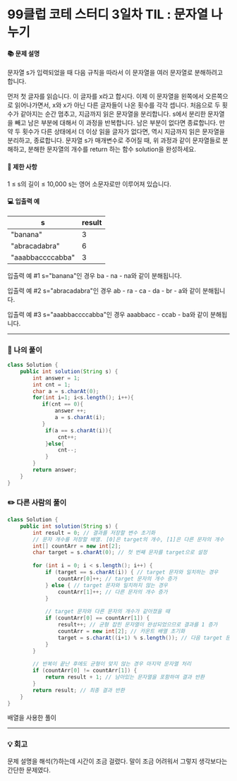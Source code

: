 # 99클럽 코테 스터디 3일차 TIL : 문자열 나누기

#### 📚 문제 설명
문자열 s가 입력되었을 때 다음 규칙을 따라서 이 문자열을 여러 문자열로 분해하려고 합니다.

먼저 첫 글자를 읽습니다. 이 글자를 x라고 합시다.
이제 이 문자열을 왼쪽에서 오른쪽으로 읽어나가면서, x와 x가 아닌 다른 글자들이 나온 횟수를 각각 셉니다. 처음으로 두 횟수가 같아지는 순간 멈추고, 지금까지 읽은 문자열을 분리합니다.
s에서 분리한 문자열을 빼고 남은 부분에 대해서 이 과정을 반복합니다. 남은 부분이 없다면 종료합니다.
만약 두 횟수가 다른 상태에서 더 이상 읽을 글자가 없다면, 역시 지금까지 읽은 문자열을 분리하고, 종료합니다.
문자열 s가 매개변수로 주어질 때, 위 과정과 같이 문자열들로 분해하고, 분해한 문자열의 개수를 return 하는 함수 solution을 완성하세요.

#### 📌 제한 사항 
1 ≤ s의 길이 ≤ 10,000
s는 영어 소문자로만 이루어져 있습니다.

#### 💻 입출력 예
|s|result|
|---|:---|
|"banana"|3|
|"abracadabra"|6|
|"aaabbaccccabba"|3|

입출력 예 #1
s="banana"인 경우 ba - na - na와 같이 분해됩니다.

입출력 예 #2
s="abracadabra"인 경우 ab - ra - ca - da - br - a와 같이 분해됩니다.

입출력 예 #3
s="aaabbaccccabba"인 경우 aaabbacc - ccab - ba와 같이 분해됩니다.

---
### 📝 나의 풀이
```java
class Solution {
    public int solution(String s) {
        int answer = 1;
        int cnt = 1;
        char a = s.charAt(0);
        for(int i=1; i<s.length(); i++){
           if(cnt == 0){
               answer ++;
               a = s.charAt(i);
           }
            if(a == s.charAt(i)){
                cnt++;
            }else{
                cnt--;
            }
        }
        return answer;
    }
}
```



### ✏️ 다른 사람의 풀이
```java
class Solution {
    public int solution(String s) {
        int result = 0; // 결과를 저장할 변수 초기화
        // 문자 개수를 저장할 배열. [0]은 target의 개수, [1]은 다른 문자의 개수
        int[] countArr = new int[2]; 
        char target = s.charAt(0); // 첫 번째 문자를 target으로 설정
        
        for (int i = 0; i < s.length(); i++) {
            if (target == s.charAt(i)) { // target 문자와 일치하는 경우
                countArr[0]++; // target 문자의 개수 증가
            } else { // target 문자와 일치하지 않는 경우
                countArr[1]++; // 다른 문자의 개수 증가
            }
            
            // target 문자와 다른 문자의 개수가 같아졌을 때
            if (countArr[0] == countArr[1]) {
                result++; // 균형 잡힌 문자열이 완성되었으므로 결과를 1 증가
                countArr = new int[2]; // 카운트 배열 초기화
                target = s.charAt((i+1) % s.length()); // 다음 target 문자 설정
            }
        }
        
        // 반복이 끝난 후에도 균형이 맞지 않는 경우 마지막 문자열 처리
        if (countArr[0] != countArr[1]) {
            return result + 1; // 남아있는 문자열을 포함하여 결과 반환
        }
        return result; // 최종 결과 반환
    }
}

```
배열을 사용한 풀이

---
### 💡 회고

문제 설명을 해석(?)하는데 시간이 조금 걸렸다. 말이 조금 어려워서 그렇지 생각보다는 간단한 문제였다.
